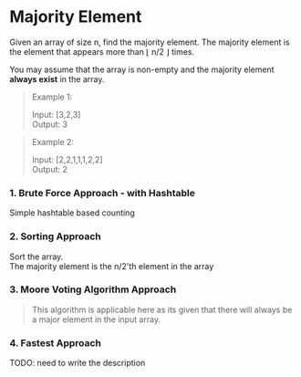 # Majority Element
Given an array of size n, find the majority element. The majority element is the element that appears more than ⌊ n/2 ⌋ times.

You may assume that the array is non-empty and the majority element **always exist** in the array.

>Example 1:
>
>Input: [3,2,3]   
Output: 3

>Example 2:
>
>Input: [2,2,1,1,1,2,2]   
>Output: 2

### 1. Brute Force Approach - with Hashtable
Simple hashtable based counting

### 2. Sorting Approach
Sort the array.   
The majority element is the n/2'th element in the array

### 3. Moore Voting Algorithm Approach
> This algorithm is applicable here as its given that
> there will always be a major element in the input array.

### 4. Fastest Approach
TODO: need to write the description
